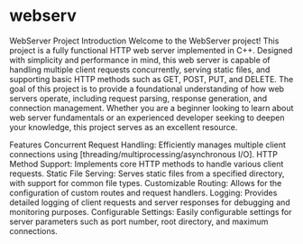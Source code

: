 # webserv
WebServer Project
Introduction
Welcome to the WebServer project! This project is a fully functional HTTP web server implemented in C++. Designed with simplicity and performance in mind, this web server is capable of handling multiple client requests concurrently, serving static files, and supporting basic HTTP methods such as GET, POST, PUT, and DELETE.
 The goal of this project is to provide a foundational understanding of how web servers operate, including request parsing, response generation, and connection management. Whether you are a beginner looking to learn about web server fundamentals or an experienced developer seeking to deepen your knowledge, this project serves as an excellent resource.

Features
Concurrent Request Handling: Efficiently manages multiple client connections using [threading/multiprocessing/asynchronous I/O].
HTTP Method Support: Implements core HTTP methods to handle various client requests.
Static File Serving: Serves static files from a specified directory, with support for common file types.
Customizable Routing: Allows for the configuration of custom routes and request handlers.
Logging: Provides detailed logging of client requests and server responses for debugging and monitoring purposes.
Configurable Settings: Easily configurable settings for server parameters such as port number, root directory, and maximum connections.
